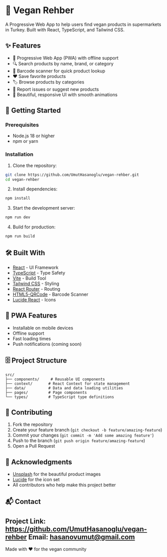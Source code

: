 # 🌱 Vegan Rehber

A Progressive Web App to help users find vegan products in supermarkets in Turkey. Built with React, TypeScript, and Tailwind CSS.


## ✨ Features

- 📱 Progressive Web App (PWA) with offline support
- 🔍 Search products by name, brand, or category
- 📸 Barcode scanner for quick product lookup
- ❤️ Save favorite products
- 🏷️ Browse products by categories
- 📝 Report issues or suggest new products
- 💫 Beautiful, responsive UI with smooth animations

## 🚀 Getting Started

### Prerequisites

- Node.js 18 or higher
- npm or yarn

### Installation

1. Clone the repository:
```bash
git clone https://github.com/UmutHasanoglu/vegan-rehber.git
cd vegan-rehber
```

2. Install dependencies:
```bash
npm install
```

3. Start the development server:
```bash
npm run dev
```

4. Build for production:
```bash
npm run build
```

## 🛠️ Built With

- [React](https://reactjs.org/) - UI Framework
- [TypeScript](https://www.typescriptlang.org/) - Type Safety
- [Vite](https://vitejs.dev/) - Build Tool
- [Tailwind CSS](https://tailwindcss.com/) - Styling
- [React Router](https://reactrouter.com/) - Routing
- [HTML5-QRCode](https://github.com/mebjas/html5-qrcode) - Barcode Scanner
- [Lucide React](https://lucide.dev/) - Icons

## 📱 PWA Features

- Installable on mobile devices
- Offline support
- Fast loading times
- Push notifications (coming soon)

## 🗄️ Project Structure

```
src/
├── components/     # Reusable UI components
├── context/       # React Context for state management
├── data/          # Data and data loading utilities
├── pages/         # Page components
└── types/         # TypeScript type definitions
```

## 🤝 Contributing

1. Fork the repository
2. Create your feature branch (`git checkout -b feature/amazing-feature`)
3. Commit your changes (`git commit -m 'Add some amazing feature'`)
4. Push to the branch (`git push origin feature/amazing-feature`)
5. Open a Pull Request


## 🙏 Acknowledgments

- [Unsplash](https://unsplash.com/) for the beautiful product images
- [Lucide](https://lucide.dev/) for the icon set
- All contributors who help make this project better

## 📬 Contact

Project Link: https://github.com/UmutHasanoglu/vegan-rehber
Email: hasanovumut@gmail.com
---

Made with ❤️ for the vegan community
